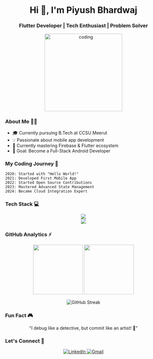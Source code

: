 <h1 align="center">Hi 👋, I'm Piyush Bhardwaj</h1>

<h3 align="center">Flutter Developer | Tech Enthusiast | Problem Solver</h3>

<p align="center">
  <img src="https://media.giphy.com/media/qgQUggAC3Pfv687qPC/giphy.gif" alt="coding" width="250"/>
</p>

### About Me 👨‍💻

- 🎓 Currently pursuing B.Tech at CCSU Meerut
- 💡 Passionate about mobile app development
- 🚀 Currently mastering Firebase & Flutter ecosystem
- 🎯 Goal: Become a Full-Stack Android Developer

### My Coding Journey 🚀

```
2020: Started with "Hello World!"
2021: Developed First Mobile App
2022: Started Open Source Contributions
2023: Mastered Advanced State Management
2024: Became Cloud Integration Expert
```

### Tech Stack 💻

<p align="center">
  <img src="https://skillicons.dev/icons?i=flutter,dart,firebase,androidstudio,git" /><br>
  <img src="https://skillicons.dev/icons?i=github,vscode,py,nodejs,cpp" />
</p>

### GitHub Analytics ⚡

<p align="center">
  <img height="160em" src="https://github-readme-stats.vercel.app/api?username=Piyu-Pika&show_icons=true&theme=tokyonight&include_all_commits=true&count_private=true"/>
  <img height="160em" src="https://github-readme-stats.vercel.app/api/top-langs/?username=Piyu-Pika&layout=compact&langs_count=8&theme=tokyonight"/>
</p>

<p align="center">
  <img src="https://streak-stats.demolab.com?user=Piyu-Pika&theme=tokyonight&date_format=M%20j%5B%2C%20Y%5D" alt="GitHub Streak" />
</p>

### Fun Fact 🎮
<p align="center">
  "I debug like a detective, but commit like an artist! 🎨"
</p>

### Let's Connect 🤝

<p align="center">
  <a href="https://www.linkedin.com/in/piyush-bhardwaj-flutter">
    <img src="https://img.shields.io/badge/LinkedIn-0077B5?style=for-the-badge&logo=linkedin&logoColor=white" alt="LinkedIn"/>
  </a>
  <a href="mailto:piyushbhardwaj1603@gmail.com">
    <img src="https://img.shields.io/badge/Gmail-D14836?style=for-the-badge&logo=gmail&logoColor=white" alt="Gmail"/>
  </a>
</p>
